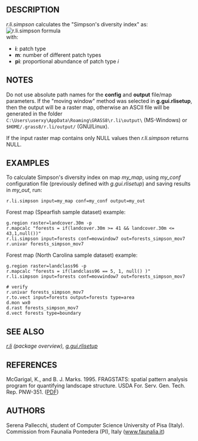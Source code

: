 ## DESCRIPTION

*r.li.simpson* calculates the "Simpson's diversity index" as:  
![r.li.simpson formula](r_li_simpson_formula.png)  
with:

- **i**: patch type
- **m**: number of different patch types
- **p<span class="small"><span class="small">i</span></span>**:
  proportional abundance of patch type *i*

## NOTES

Do not use absolute path names for the **config** and **output**
file/map parameters. If the "moving window" method was selected in
**g.gui.rlisetup**, then the output will be a raster map, otherwise an
ASCII file will be generated in the folder
`C:\Users\userxy\AppData\Roaming\GRASS8\r.li\output\` (MS-Windows) or
`$HOME/.grass8/r.li/output/` (GNU/Linux).

If the input raster map contains only NULL values then *r.li.simpson*
returns NULL.

## EXAMPLES

To calculate Simpson's diversity index on map *my_map*, using *my_conf*
configuration file (previously defined with *g.gui.rlisetup*) and saving
results in *my_out*, run:

```shell
r.li.simpson input=my_map conf=my_conf output=my_out
```

Forest map (Spearfish sample dataset) example:

```shell
g.region raster=landcover.30m -p
r.mapcalc "forests = if(landcover.30m >= 41 && landcover.30m <= 43,1,null())"
r.li.simpson input=forests conf=movwindow7 out=forests_simpson_mov7
r.univar forests_simpson_mov7
```

Forest map (North Carolina sample dataset) example:

```shell
g.region raster=landclass96 -p
r.mapcalc "forests = if(landclass96 == 5, 1, null() )"
r.li.simpson input=forests conf=movwindow7 out=forests_simpson_mov7

# verify
r.univar forests_simpson_mov7
r.to.vect input=forests output=forests type=area
d.mon wx0
d.rast forests_simpson_mov7
d.vect forests type=boundary
```

## SEE ALSO

*[r.li](r.li.md) (package overview),
[g.gui.rlisetup](g.gui.rlisetup.md)*

## REFERENCES

McGarigal, K., and B. J. Marks. 1995. FRAGSTATS: spatial pattern
analysis program for quantifying landscape structure. USDA For. Serv.
Gen. Tech. Rep. PNW-351. ([PDF](https://doi.org/10.2737/PNW-GTR-351))

## AUTHORS

Serena Pallecchi, student of Computer Science University of Pisa
(Italy).  
Commission from Faunalia Pontedera (PI), Italy (www.faunalia.it)
